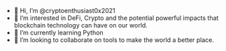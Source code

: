 - 👋 Hi, I’m @cryptoenthusiast0x2021
- 👀 I’m interested in DeFi, Crypto and the potential powerful impacts that blockchain technology can have on our world.
- 🌱 I’m currently learning Python
- 💞️ I’m looking to collaborate on tools to make the world a better place.


<!---
cryptoenthusiast0x2021/cryptoenthusiast0x2021 is a ✨ special ✨ repository because its `README.md` (this file) appears on your GitHub profile.
You can click the Preview link to take a look at your changes.
--->
